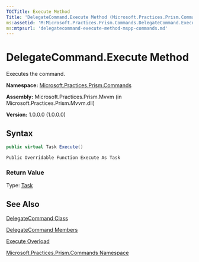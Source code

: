 ```yaml
---
TOCTitle: Execute Method
Title: 'DelegateCommand.Execute Method (Microsoft.Practices.Prism.Commands)'
ms:assetid: 'M:Microsoft.Practices.Prism.Commands.DelegateCommand.Execute'
ms:mtpsurl: 'delegatecommand-execute-method-mspp-commands.md'
---
```



# DelegateCommand.Execute Method

Executes the command.

**Namespace:** [Microsoft.Practices.Prism.Commands](/patterns-practices/reference/mspp-commands-namespace)

**Assembly:** Microsoft.Practices.Prism.Mvvm (in Microsoft.Practices.Prism.Mvvm.dll) 

**Version:** 1.0.0.0 (1.0.0.0)

## Syntax
```C#
public virtual Task Execute()
```

```VB
Public Overridable Function Execute As Task
```

### Return Value

Type: [Task](http://msdn.microsoft.com/en-us/library/dd235678)

## See Also

[DelegateCommand Class](/patterns-practices/reference/delegatecommand-class-mspp-commands)

[DelegateCommand Members](/patterns-practices/reference/delegatecommand-members-mspp-commands)

[Execute Overload](/patterns-practices/reference/execute-mthd)

[Microsoft.Practices.Prism.Commands Namespace](/patterns-practices/reference/mspp-commands-namespace)
